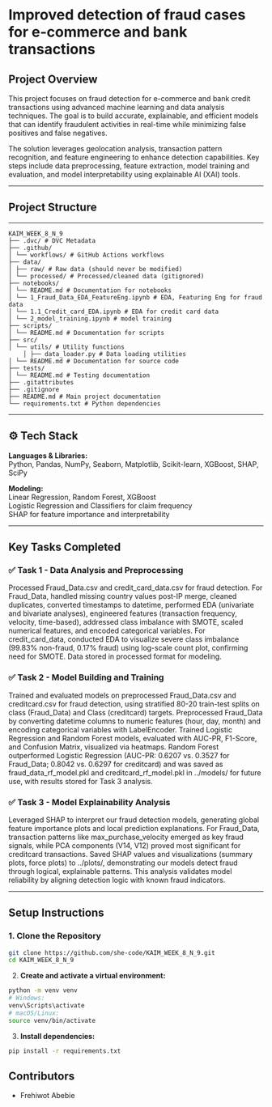 # Improved detection of fraud cases for e-commerce and bank transactions

## Project Overview
This project focuses on fraud detection for e-commerce and bank credit transactions using advanced machine learning and data analysis techniques. The goal is to build accurate, explainable, and efficient models that can identify fraudulent activities in real-time while minimizing false positives and false negatives.

The solution leverages geolocation analysis, transaction pattern recognition, and feature engineering to enhance detection capabilities. Key steps include data preprocessing, feature extraction, model training and evaluation, and model interpretability using explainable AI (XAI) tools.

---

## Project Structure
---
```
KAIM_WEEK_8_N_9
├── .dvc/ # DVC Metadata
├── .github/
│ └── workflows/ # GitHub Actions workflows
├── data/
│ ├── raw/ # Raw data (should never be modified)
│ └── processed/ # Processed/cleaned data (gitignored)
├── notebooks/
│ └── README.md # Documentation for notebooks
│ └── 1_Fraud_Data_EDA_FeatureEng.ipynb # EDA, Featuring Eng for fraud data
│ └── 1.1_Credit_card_EDA.ipynb # EDA for credit card data
│ └── 2_model_training.ipynb # model training
├── scripts/
│ └── README.md # Documentation for scripts
├── src/
│ └── utils/ # Utility functions
    │ ├── data_loader.py # Data loading utilities
│ └── README.md # Documentation for source code
├── tests/
│ └── README.md # Testing documentation
├── .gitattributes
├── .gitignore
├── README.md # Main project documentation
└── requirements.txt # Python dependencies
```

---

## ⚙️ Tech Stack

**Languages & Libraries:**  
Python, Pandas, NumPy, Seaborn, Matplotlib, Scikit-learn, XGBoost, SHAP, SciPy

**Modeling:**  
Linear Regression, Random Forest, XGBoost  
Logistic Regression and Classifiers for claim frequency  
SHAP for feature importance and interpretability

---

## Key Tasks Completed

### ✅ Task 1 - Data Analysis and Preprocessing

Processed Fraud_Data.csv and credit_card_data.csv for fraud detection. For Fraud_Data, handled missing country values post-IP merge, cleaned duplicates, converted timestamps to datetime, performed EDA (univariate and bivariate analyses), engineered features (transaction frequency, velocity, time-based), addressed class imbalance with SMOTE, scaled numerical features, and encoded categorical variables. For credit_card_data, conducted EDA to visualize severe class imbalance (99.83% non-fraud, 0.17% fraud) using log-scale count plot, confirming need for SMOTE. Data stored in processed format for modeling.

### ✅ Task 2 - Model Building and Training  

Trained and evaluated models on preprocessed Fraud_Data.csv and creditcard.csv for fraud detection, using stratified 80-20 train-test splits on class (Fraud_Data) and Class (creditcard) targets. Preprocessed Fraud_Data by converting datetime columns to numeric features (hour, day, month) and encoding categorical variables with LabelEncoder. Trained Logistic Regression and Random Forest models, evaluated with AUC-PR, F1-Score, and Confusion Matrix, visualized via heatmaps. Random Forest outperformed Logistic Regression (AUC-PR: 0.6207 vs. 0.3527 for Fraud_Data; 0.8042 vs. 0.6297 for creditcard) and was saved as fraud_data_rf_model.pkl and creditcard_rf_model.pkl in ../models/ for future use, with results stored for Task 3 analysis.

### ✅ Task 3 - Model Explainability Analysis
Leveraged SHAP to interpret our fraud detection models, generating global feature importance plots and local prediction explanations. For Fraud_Data, transaction patterns like max_purchase_velocity emerged as key fraud signals, while PCA components (V14, V12) proved most significant for creditcard transactions. Saved SHAP values and visualizations (summary plots, force plots) to ../plots/, demonstrating our models detect fraud through logical, explainable patterns. This analysis validates model reliability by aligning detection logic with known fraud indicators.

---
## Setup Instructions

### 1. Clone the Repository

```bash
git clone https://github.com/she-code/KAIM_WEEK_8_N_9.git
cd KAIM_WEEK_8_N_9
```

2. **Create and activate a virtual environment:**

```bash
python -m venv venv
# Windows:
venv\Scripts\activate
# macOS/Linux:
source venv/bin/activate
```
3. **Install dependencies:**

```bash
pip install -r requirements.txt

```

## Contributors
- Frehiwot Abebie
